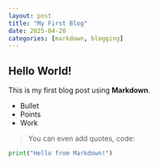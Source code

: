 ```yaml
---
layout: post
title: "My First Blog"
date: 2025-04-20
categories: [markdown, blogging]
---
```


## Hello World!

This is my first blog post using **Markdown**.

- Bullet
- Points
- Work

> You can even add quotes, code:

```python
print("Hello from Markdown!")
